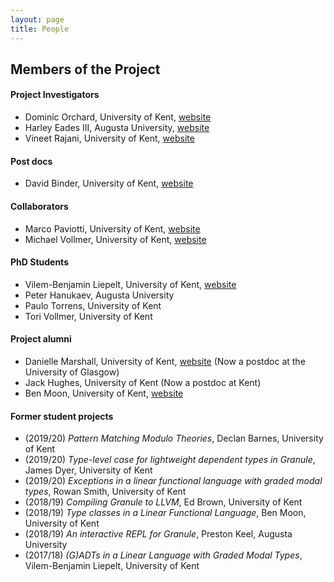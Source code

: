 ```yaml
---
layout: page
title: People
---
```


Members of the Project
----------------------

#### Project Investigators

- Dominic Orchard, University of Kent, [website](https://www.cs.kent.ac.uk/people/staff/dao7/)
- Harley Eades III, Augusta University, [website](http://metatheorem.org/)
- Vineet Rajani, University of Kent, [website](https://vineetrajani.github.io/)

#### Post docs
- David Binder, University of Kent, [website](https://binderdavid.github.io/)

#### Collaborators
- Marco Paviotti, University of Kent, [website](https://mpaviotti.github.io/)
- Michael Vollmer, University of Kent, [website](http://recurial.com/) 

#### PhD Students
- Vilem-Benjamin Liepelt, University of Kent, [website](https://github.com/buggymcbugfix)
- Peter Hanukaev, Augusta University
- Paulo Torrens, University of Kent
- Tori Vollmer, University of Kent

#### Project alumni
- Danielle Marshall, University of Kent, [website](https://starsandspira.ls/) (Now a postdoc at the University of Glasgow)
- Jack Hughes, University of Kent (Now a postdoc at Kent)
- Ben Moon, University of Kent, [website](https://github.com/GuiltyDolphin)

#### Former student projects
- (2019/20) _Pattern Matching Modulo Theories_, Declan Barnes, University of Kent
- (2019/20) _Type-level case for lightweight dependent types in Granule_, James Dyer, University of Kent
- (2019/20) _Exceptions in a linear functional language with graded modal types_, Rowan Smith, University of Kent
- (2018/19) _Compiling Granule to LLVM_, Ed Brown, University of Kent
- (2018/19) _Type classes in a Linear Functional Language_, Ben Moon, University of Kent 
- (2018/19) _An interactive REPL for Granule_, Preston Keel, Augusta University
- (2017/18) _(G)ADTs in a Linear Language with Graded Modal Types_, Vilem-Benjamin Liepelt, University of Kent

